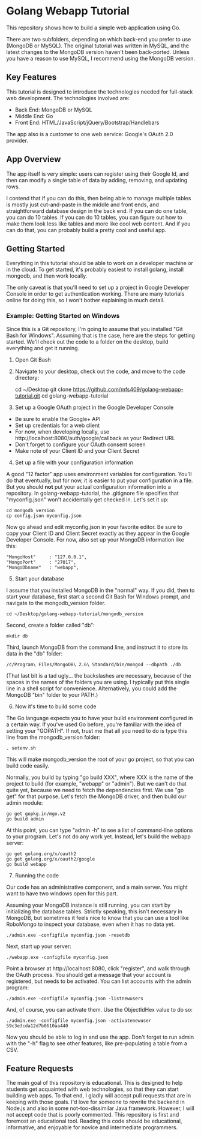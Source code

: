 # Golang Webapp Tutorial

This repository shows how to build a simple web application using Go.

There are two subfolders, depending on which back-end you prefer to use
(MongoDB or MySQL).  The original tutorial was written in MySQL, and the
latest changes to the MongoDB version haven't been back-ported.  Unless you
have a reason to use MySQL, I recommend using the MongoDB version.

## Key Features

This tutorial is designed to introduce the technologies needed for full-stack
web development.  The technologies involved are:

- Back End: MongoDB or MySQL
- Middle End: Go
- Front End: HTML/JavaScript/jQuery/Bootstrap/Handlebars

The app also is a customer to one web service: Google's OAuth 2.0 provider.

## App Overview

The app itself is very simple: users can register using their Google Id, and
then can modify a single table of data by adding, removing, and updating
rows.

I contend that if you can do this, then being able to manage multiple tables
is mostly just cut-and-paste in the middle and front ends, and
straightforward database design in the back end.  If you can do one table,
you can do 10 tables.  If you can do 10 tables, you can figure out how to
make them look less like tables and more like cool web content.  And if you
can do that, you can probably build a pretty cool and useful app.

## Getting Started

Everything in this tutorial should be able to work on a developer machine or
in the cloud.  To get started, it's probably easiest to install golang,
install mongodb, and then work locally.

The only caveat is that you'll need to set up a project in Google Developer
Console in order to get authentication working.  There are many tutorials
online for doing this, so I won't bother explaining in much detail.

### Example: Getting Started on Windows

Since this is a Git repository, I'm going to assume that you installed "Git
Bash for Windows".  Assuming that is the case, here are the steps for getting
started.  We'll check out the code to a folder on the desktop, build
everything and get it running.

1. Open Git Bash
2. Navigate to your desktop, check out the code, and move to the code directory:

    cd ~/Desktop
    git clone https://github.com/mfs409/golang-webapp-tutorial.git
    cd golang-webapp-tutorial

3. Set up a Google OAuth project in the Google Developer Console
- Be sure to enable the Google+ API
- Set up credentials for a web client
- For now, when developing locally, use http://localhost:8080/auth/google/callback as your Redirect URL
- Don't forget to configure your OAuth consent screen
- Make note of your Client ID and your Client Secret

4. Set up a file with your configuration information

A good "12 factor" app uses environment variables for configuration.  You'll
do that eventually, but for now, it is easier to put your configuration in a
file.  But you should **not** put your actual configuration information into
a repository.  In golang-webapp-tutorial, the .gitignore file specifies that
"myconfig.json" won't accidentally get checked in.  Let's set it up:

    cd mongodb_version
    cp config.json myconfig.json

Now go ahead and edit myconfig.json in your favorite editor.  Be sure to copy
your Client ID and Client Secret exactly as they appear in the Google
Developer Console.  For now, also set up your MongoDB information like this:

    "MongoHost"     : "127.0.0.1",
    "MongoPort"     : "27017",
    "MongoDbname"   : "webapp",

5. Start your database

I assume that you installed MongoDB in the "normal" way.  If you did, then to
start your database, first start a second Git Bash for Windows prompt, and
navigate to the mongodb_version folder.

    cd ~/Desktop/golang-webapp-tutorial/mongodb_version

Second, create a folder called "db":

    mkdir db

Third, launch MongoDB from the command line, and instruct it to store its
data in the "db" folder:

    /c/Program\ Files/MongoDB\ 2.6\ Standard/bin/mongod --dbpath ./db

(That last bit is a tad ugly... the backslashes are necessary, because of the
spaces in the names of the folders you are using.  I typically put this
single line in a shell script for convenience.  Alternatively, you could add
the MongoDB "bin" folder to your PATH.)

6. Now it's time to build some code

The Go language expects you to have your build environment configured in a
certain way.  If you've used Go before, you're familiar with the idea of
setting your "GOPATH".  If not, trust me that all you need to do is type this
line from the mongodb_version folder:

    . setenv.sh

This will make mongodb_version the root of your go project, so that you
can build code easily.

Normally, you build by typing "go build XXX", where XXX is the name of the
project to build (for example, "webapp" or "admin").  But we can't do that
quite yet, because we need to fetch the dependencies first.  We use "go get"
for that purpose.  Let's fetch the MongoDB driver, and then build our admin
module:

    go get gopkg.in/mgo.v2
    go build admin

At this point, you can type "admin -h" to see a list of command-line options
to your program.  Let's not do any work yet.  Instead, let's build the webapp
server:

    go get golang.org/x/oauth2
    go get golang.org/x/oauth2/google
    go build webapp

7. Running the code

Our code has an administrative component, and a main server.  You might want
to have two windows open for this part.

Assuming your MongoDB instance is still running, you can start by
initializing the database tables.  Strictly speaking, this isn't necessary in
MongoDB, but sometimes it feels nice to know that you can use a tool like
RoboMongo to inspect your database, even when it has no data yet.

    ./admin.exe -configfile myconfig.json -resetdb

Next, start up your server:

    ./webapp.exe -configfile myconfig.json

Point a browser at http://localhost:8080, click "register", and walk through
the OAuth process.  You should get a message that your account is registered,
but needs to be activated.  You can list accounts with the admin program:

    ./admin.exe -configfile myconfig.json -listnewusers
    
And, of course, you can activate them.  Use the ObjectIdHex value to do so:

    ./admin.exe -configfile myconfig.json -activatenewuser 59c3e3cda12d7b0610aa440

Now you should be able to log in and use the app.  Don't forget to run admin
with the "-h" flag to see other features, like pre-populating a table from a
CSV.

## Feature Requests

The main goal of this repository is educational.  This is designed to help
students get acquainted with web technologies, so that they can start
building web apps.  To that end, I gladly will accept pull requests that are
in keeping with those goals.  I'd love for someone to rewrite the backend in
Node.js and also in some not-too-dissimilar Java framework.  However, I will
not accept code that is poorly commented.  This repository is first and
foremost an educational tool.  Reading this code should be educational,
informative, and enjoyable for novice and intermediate programmers.
